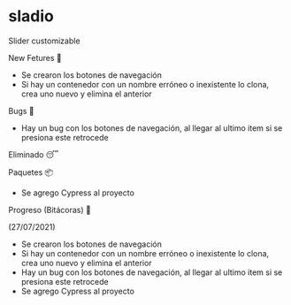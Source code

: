 # sladio
Slider customizable



New Fetures 🤩

- Se crearon los botones de navegación
- Si hay un contenedor con un nombre erróneo o inexistente lo clona, crea uno nuevo y elimina el anterior


Bugs 👾

- Hay un bug con los botones de navegación, al llegar al ultimo item si se presiona este retrocede


Eliminado 😴



Paquetes 📦

- Se agrego Cypress al proyecto



Progreso (Bitácoras) 🚀

(27/07/2021)
- Se crearon los botones de navegación
- Si hay un contenedor con un nombre erróneo o inexistente lo clona, crea uno nuevo y elimina el anterior
- Hay un bug con los botones de navegación, al llegar al ultimo item si se presiona este retrocede
- Se agrego Cypress al proyecto

